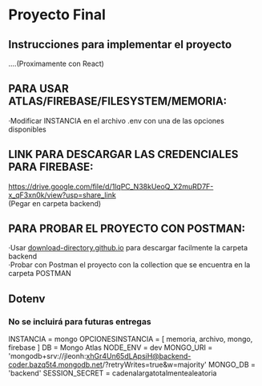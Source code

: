 # Proyecto Final


## Instrucciones para implementar el proyecto
....(Proximamente con React)


## PARA USAR ATLAS/FIREBASE/FILESYSTEM/MEMORIA:
·Modificar INSTANCIA en el archivo .env con una de las opciones disponibles


## LINK PARA DESCARGAR LAS CREDENCIALES PARA FIREBASE:
https://drive.google.com/file/d/1lqPC_N38kUeoQ_X2muRD7F-x_qF3xn0k/view?usp=share_link
<br>
(Pegar en carpeta backend)


## PARA PROBAR EL PROYECTO CON POSTMAN:
·Usar <a href="https://download-directory.github.io/" target="_blank">download-directory.github.io</a> para descargar facilmente la carpeta backend <br>
·Probar con Postman el proyecto con la collection que se encuentra en la carpeta POSTMAN


## Dotenv
### No se incluirá para futuras entregas

INSTANCIA = mongo
OPCIONESINSTANCIA = [ memoria, archivo, mongo, firebase ]
DB = Mongo Atlas
NODE_ENV = dev
MONGO_URI = 'mongodb+srv://jleonh:xhGr4Un65dLApsiH@backend-coder.bazq5t4.mongodb.net/?retryWrites=true&w=majority'
MONGO_DB = 'backend'
SESSION_SECRET = cadenalargatotalmentealeatoria